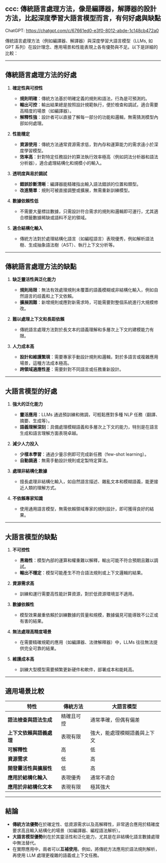 ## ccc: 傳統語言處理方法，像是編譯器，解譯器的設計方法，比起深度學習大語言模型而言，有何好處與缺點

ChatGPT: https://chatgpt.com/c/67661ed0-e3f0-8012-abde-1c148cb472a0

傳統語言處理方法（例如編譯器、解譯器）與深度學習大語言模型（LLMs, 如 GPT 系列）在設計理念、應用場景和性能表現上各有優勢與不足。以下是詳細的比較：  

---

## **傳統語言處理方法的好處**

1. **確定性與可控性**  
   - **規則明確**：傳統方法基於明確定義的規則和語法，行為是可預測的。
   - **輸出可控**：輸出結果總是按照設計規範執行，便於檢查和調試，適合需要高精度的場景（如編譯器）。
   - **解釋性強**：設計者可以直接了解每一部分的功能和邏輯，無需猜測模型內部如何處理。

2. **性能穩定**  
   - **資源使用**：傳統方法通常資源需求低，對內存和運算能力的需求遠小於深度學習模型。
   - **效率高**：針對特定任務設計的算法執行效率極高（例如詞法分析器和語法分析器），適合處理結構化和規模小的輸入。

3. **透明度與易於調試**  
   - **錯誤診斷清晰**：編譯器能精確指出輸入語法錯誤的位置和類型。
   - **改進簡單**：規則可被直接調整或擴展，無需重新訓練模型。

4. **數據依賴性低**  
   - 不需要大量標註數據，只需設計符合需求的規則和邏輯即可運行，尤其適合標籤數據稀缺或語料不足的領域。

5. **適合結構化輸入**  
   - 傳統方法對於處理結構化語言（如編程語言）表現優秀，例如解析語法樹、生成抽象語法樹（AST）、執行上下文分析等。

---

## **傳統語言處理方法的缺點**

1. **缺乏靈活性與泛化能力**  
   - **規則局限**：無法有效處理規則未覆蓋的語義模糊或非結構化輸入，例如自然語言的歧義和上下文依賴。
   - **擴展困難**：新增規則或應對新需求時，可能需要對整個系統進行大規模修改。

2. **難以處理上下文和長距依賴**  
   - 傳統語言處理方法對於長文本的語義理解和多層次上下文的建模能力有限。

3. **人力成本高**  
   - **設計和維護繁瑣**：需要專家手動設計規則和邏輯，對於多語言或複雜應用場景，這種方法成本極高。
   - **跨領域適應性差**：需要針對不同語言或任務重新設計。

---

## **大語言模型的好處**

1. **強大的泛化能力**  
   - **靈活應用**：LLMs 通過預訓練和微調，可輕鬆應對多種 NLP 任務（翻譯、摘要、生成等）。
   - **語義理解深刻**：具備處理模糊語義和多層次上下文的能力，特別是在語言生成和語言理解方面表現卓越。

2. **減少人力投入**  
   - **少樣本學習**：通過少量示例即可完成新任務（few-shot learning）。
   - **自動調適**：無需手動設計規則或定製特定算法。

3. **處理非結構化數據**  
   - 擅長處理非結構化輸入，如自然語言描述、雜亂文本和模糊語義，能更接近人類的理解方式。

4. **不依賴專家知識**  
   - 使用通用語言模型，無需依賴領域專家的規則設計，即可獲得良好的結果。

---

## **大語言模型的缺點**

1. **不可控性**  
   - **黑箱性**：模型內部的運算和權重難以解釋，輸出可能不符合預期且難以調試。
   - **輸出不穩定**：模型可能產生不符合語法規則或上下文邏輯的結果。

2. **資源需求高**  
   - 訓練和運行需要高性能計算資源，對於低資源環境並不適用。

3. **數據依賴性**  
   - 模型效果嚴重依賴於訓練數據的質量和規模，數據偏見可能導致不公正或有害的結果。

4. **無法處理高精度場景**  
   - 在需要精確規範的應用（如編譯器、法律解釋器）中，LLMs 往往無法提供完全可靠的結果。

5. **維護成本高**  
   - 訓練大型模型需要頻繁更新硬件和軟件，部署成本和能耗高。

---

## **適用場景比較**

| **特性**                  | **傳統方法**                      | **大語言模型**                 |
|---------------------------|----------------------------------|-------------------------------|
| **語法檢查與語法生成**      | 精確且可控                      | 通常準確，但偶有偏差            |
| **上下文依賴與語義處理**    | 表現有限                        | 強大，能處理模糊語義與上下文      |
| **可解釋性**               | 高                              | 低                             |
| **資源需求**               | 低                              | 高                             |
| **開發靈活性與擴展性**      | 低                              | 高                             |
| **應用於結構化輸入**        | 表現優秀                        | 通常不適合                     |
| **應用於非結構化文本**      | 表現有限                        | 極其強大                       |

---

## **結論**

- **傳統方法優勢**在於確定性、低資源需求以及高解釋性，非常適合應用於精確度要求高且輸入結構化的場景（如編譯器、編程語法解析）。  
- **大語言模型優勢**則在於其靈活性和泛化能力，尤其是在非結構化語言數據處理中無法替代。  
- 在實際應用中，兩者可以**互補使用**。例如，將傳統方法應用於語法規則解析，再使用 LLM 處理更複雜的語義或上下文任務。
